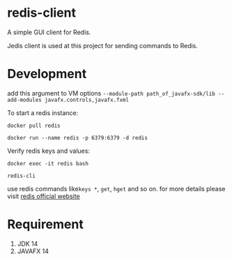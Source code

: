 # redis-client
A simple GUI client for Redis.

Jedis client is used at this project for sending commands to Redis. 

# Development
add this argument to VM options
`--module-path path_of_javafx-sdk/lib --add-modules javafx.controls,javafx.fxml`

To start a redis instance:

`docker pull redis`

`docker run --name redis -p 6379:6379 -d redis`

Verify redis keys and values:

`docker exec -it redis bash`

`redis-cli`

use redis commands like`keys *`, `get`, `hget` and so on.
for more details please visit <a href="https://redis.io/commands" target="_blank">redis official website</a>

# Requirement
1. JDK 14
2. JAVAFX 14

